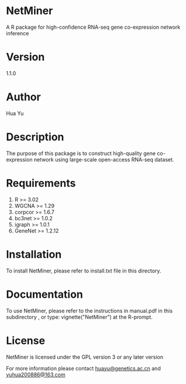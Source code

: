 # NetMiner
A R package for high-confidence RNA-seq gene co-expression network inference

# Version
1.1.0

# Author
Hua Yu

# Description
The purpose of this package is to construct high-quality gene co-expression network using large-scale open-access RNA-seq dataset.

# Requirements
1. R >= 3.02
2. WGCNA >= 1.29
3. corpcor >= 1.6.7
4. bc3net >= 1.0.2
5. igraph >= 1.0.1
6. GeneNet >= 1.2.12

# Installation
To install NetMiner, please refer to install.txt file in this directory.

# Documentation
To use NetMiner, please refer to the instructions in manual.pdf in this subdirectory , or type: vignette("NetMiner") at the R-prompt.

# License
NetMiner is licensed under the GPL version 3 or any later version

For more information please contact huayu@genetics.ac.cn and yuhua200886@163.com
